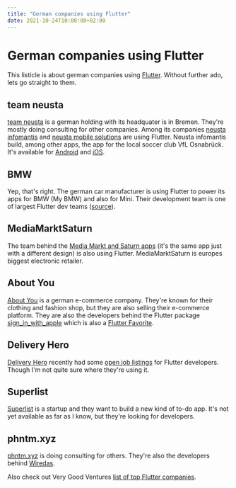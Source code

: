 ```yaml
---
title: "German companies using Flutter"
date: 2021-10-24T10:00:00+02:00
---
```


# German companies using Flutter

This listicle is about german companies using [Flutter](https://flutter.dev/).
Without further ado, lets go straight to them.

## team neusta

[team neusta](https://www.team-neusta.de/) is a german holding with its 
headquater is in Bremen. They're mostly doing consulting for other companies.
Among its companies [neusta infomantis](https://www.infomantis.de/) and 
[neusta mobile solutions](https://neusta-ms.de/) are using Flutter.
Neusta infomantis build, among other apps, the app for the local soccer club
VfL Osnabrück. It's available for [Android](https://play.google.com/store/apps/details?id=de.infomantis.vflos) and [iOS](https://apps.apple.com/de/app/vfl-osnabr%C3%BCck-app/id641433135).

## BMW

Yep, that's right. The german car manufacturer is using Flutter to power its 
apps for BMW (My BMW) and also for Mini. 
Their development team is one of largest Flutter dev teams ([source](https://www.press.bmwgroup.com/global/article/detail/T0328610EN/the-my-bmw-app-new-features-and-tech-insights-for-march-2021)).

## MediaMarktSaturn

The team behind the [Media Markt and Saturn apps](https://www.mediamarktsaturn.com/en)
(it's the same app just with a different design) is also using Flutter.
MediaMarktSaturn is europes biggest electronic retailer.

## About You

[About You](https://www.aboutyou.de/) is a german e-commerce company. They're 
known for their clothing and fashion shop, but they are also selling their 
e-commerce platform.
They are also the developers behind the Flutter package [sign_in_with_apple](https://pub.dev/packages/sign_in_with_apple)
which is also a [Flutter Favorite](https://flutter.dev/docs/development/packages-and-plugins/favorites).

## Delivery Hero

[Delivery Hero](https://www.deliveryhero.com/) recently had some [open job
listings](https://flutterjobs.com/jobs/671-senior-mobile-engineer-flutter-new-platform-fmd-delivery-hero-se) for Flutter developers.
Though I'm not quite sure where they're using it.

## Superlist

[Superlist](https://superlist.com/) is a startup and they want to build a new 
kind of to-do app. It's not yet available as far as I know, but they're looking
for developers.

## phntm.xyz

[phntm.xyz](https://phntm.xyz/) is doing consulting for others. They're also 
the developers behind [Wiredas](https://wiredash.io/).

Also check out Very Good Ventures [list of top Flutter companies](https://verygood.ventures/blog/top-companies-using-flutter-2021).
